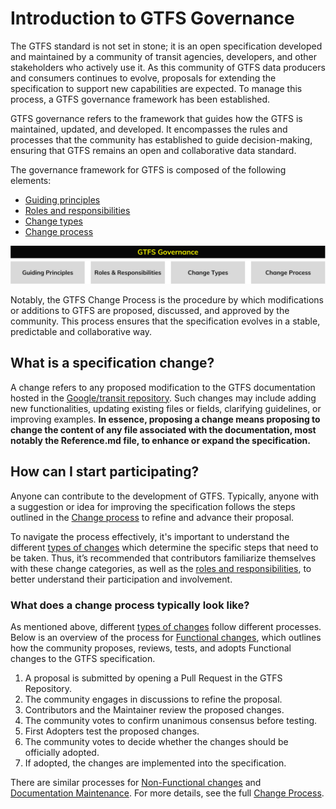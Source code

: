 # Introduction to GTFS Governance

The GTFS standard is not set in stone; it is an open specification developed and maintained by a community of transit agencies, developers, and other stakeholders who actively use it. As this community of GTFS data producers and consumers continues to evolve, proposals for extending the specification to support new capabilities are expected. To manage this process, a GTFS governance framework has been established.

GTFS governance refers to the framework that guides how the GTFS is maintained, updated, and developed. It encompasses the rules and processes that the community has established to guide decision-making, ensuring that GTFS remains an open and collaborative data standard.

The governance framework for GTFS is composed of the following elements:

* [Guiding principles](guiding-principles.md)  
* [Roles and responsibilities](roles.md)  
* [Change types](change-types.md)
* [Change process](change-process.md)

![](assets/governance-intro.svg)

Notably, the GTFS Change Process is the procedure by which modifications or additions to GTFS are proposed, discussed, and approved by the community. This process ensures that the specification evolves in a stable, predictable and collaborative way.

## What is a specification change?

A change refers to any proposed modification to the GTFS documentation hosted in the [Google/transit repository](https://github.com/google/transit). Such changes may include adding new functionalities, updating existing files or fields, clarifying guidelines, or improving examples. **In essence, proposing a change means proposing to change the content of any file associated with the documentation, most notably the Reference.md file, to enhance or expand the specification.**

## How can I start participating?

Anyone can contribute to the development of GTFS. Typically, anyone with a suggestion or idea for improving the specification follows the steps outlined in the [Change process](change-process.md) to refine and advance their proposal.

To navigate the process effectively, it's important to understand the different [types of changes](change-types.md) which determine the specific steps that need to be taken. Thus, it’s recommended that contributors familiarize themselves with these change categories, as well as the [roles and responsibilities](roles.md), to better understand their participation and involvement.

### What does a change process typically look like?

As mentioned above, different [types of changes](change-types.md) follow different processes. Below is an overview of the process for [Functional changes](change-types.md/#1-functional-changes), which outlines how the community proposes, reviews, tests, and adopts Functional changes to the GTFS specification.

1. A proposal is submitted by opening a Pull Request in the GTFS Repository.  
2. The community engages in discussions to refine the proposal.  
3. Contributors and the Maintainer review the proposed changes.  
4. The community votes to confirm unanimous consensus before testing.  
5. First Adopters test the proposed changes.  
6. The community votes to decide whether the changes should be officially adopted.  
7. If adopted, the changes are implemented into the specification.

There are similar processes for [Non-Functional changes](change-types.md/#2-non-functional-changes) and [Documentation Maintenance](change-types.md/#3-documentation-maintenance). For more details, see the full [Change Process](change-process.md).
